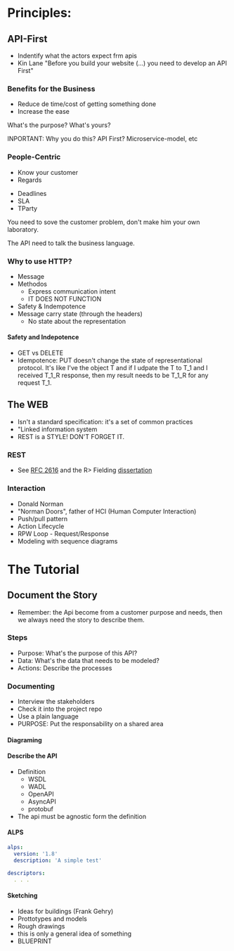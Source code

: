 # Principles: 

## API-First

 * Indentify what the actors expect frm apis
 * Kin Lane "Before you build your website (...) you need to develop an API First"
 
### Benefits for the Business

 * Reduce de time/cost of getting something done
 * Increase the ease

What's the purpose? What's yours?

INPORTANT: Why you do this? API First? Microservice-model, etc

### People-Centric 

 * Know your customer
 * Regards
  - Deadlines 
  - SLA
  - TParty
 
You need to sove the customer problem, don't make him your own laboratory.

The API need to talk the business language.

### Why to use HTTP?

 * Message
 * Methodos
   * Express communication intent
   * IT DOES NOT FUNCTION
 * Safety & Indempotence
 * Message carry state (through the headers)
   * No state about the representation

#### Safety and Indepotence

 * GET vs DELETE
 * Idempotence: PUT doesn't change the state of representational protocol. It's like I've the object T and if I udpate the T to T_1 and I received T_1_R response, then my result needs to be T_1_R for any request T_1.

## The WEB

 * Isn't a standard specification: it's a set of common practices
 * "Linked information system
 * REST is a STYLE! DON'T FORGET IT.

### REST 
 
 * See [RFC 2616](https://tools.ietf.org/html/rfc2616) and the R> Fielding [dissertation](https://www.ics.uci.edu/~fielding/pubs/dissertation/top.htm)

### Interaction 
 
 * Donald Norman
 * "Norman Doors", father of HCI (Human Computer Interaction)
 * Push/pull pattern
 * Action Lifecycle
 * RPW Loop - Request/Response
 * Modeling with sequence diagrams

# The Tutorial 

## Document the Story

 * Remember: the Api become from a customer purpose and needs, then we always need the story to describe them.

### Steps

 * Purpose: What's the purpose of this API?
 * Data: What's the data that needs to be modeled?
 * Actions: Describe the processes

### Documenting
 
 * Interview the stakeholders 
 * Check it into the project repo
 * Use a plain language 
 * PURPOSE: Put the responsability on a shared area
  
#### Diagraming

#### Describe the API 

 * Definition
   * WSDL
   * WADL
   * OpenAPI
   * AsyncAPI
   * protobuf
 * The api must be agnostic form the definition

#### ALPS
```yml
alps: 
  version: '1.8'
  description: 'A simple test'

descriptors:
  . . .
```

#### Sketching

 - Ideas for buildings (Frank Gehry)
 - Prottotypes and models
 - Rough drawings 
 - this is only a general idea of something
 - BLUEPRINT